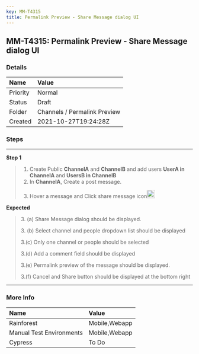 ```yaml
---
key: MM-T4315
title: Permalink Preview - Share Message dialog UI
---
```


## MM-T4315: Permalink Preview - Share Message dialog UI

### Details

| Name     | Value                        |
| :------- | :--------------------------- |
| Priority | Normal                       |
| Status   | Draft                        |
| Folder   | Channels / Permalink Preview |
| Created  | 2021-10-27T19:24:28Z         |

### Steps

<hr/>

**Step 1**

> <article><ol><li>Create Public <strong>ChannelA</strong> and <strong>ChannelB</strong> and add users <strong>UserA in <strong>C</strong>hannelA </strong>and <strong>UsersB in </strong><strong><strong>C</strong>hannelB</strong></li><li>In <strong>ChannelA</strong>, Create a post message.</li><li><p>Hover a message and Click share message icon<img src="https://smartbear-tm4j-prod-us-west-2-attachment-rich-text.s3.us-west-2.amazonaws.com/embedded-f3277290f945470c4add5d21ef3dc7ca7b74388fc7152bfb6b99ae58c66a95a8-1635364710474-1635364710474.png" class="fr-fic fr-dii" style="width:22px;height:22px" /></p></li></ol></article>

**Expected**

> <article><p>3. (a) Share Message dialog should be displayed.</p><p>3. (b) Select channel and people dropdown list should be displayed</p><p>3.(c) Only one channel or people should be selected</p><p>3.(d) Add a comment field should be displayed </p><p>3.(e) Permalink preview of the message should be displayed.</p>3.(f) Cancel and Share button should be displayed at the bottom right</article>

<hr/>

### More Info

| Name                     | Value         |
| :----------------------- | :------------ |
| Rainforest               | Mobile,Webapp |
| Manual Test Environments | Mobile,Webapp |
| Cypress                  | To Do         |
